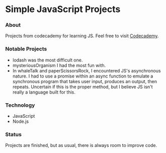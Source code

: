 # Simple JavaScript Projects
### About
Projects from codecademy for learning JS. Feel free to visit [Codecademy](https://www.codecademy.com/).
### Notable Projects
* lodash was the most difficult one.
* mysteriousOrganism I had the most fun with.
* In whaleTalk and paperScissorsRock, I encountered JS's asynchronous nature.
I had to use a promise within an async function to emulate a synchronous program 
that takes user input, produces an output, then repeats. Uncertain if this is 
the proper method, but I believe JS isn't really a language built for this.
### Technology
* JavaScript
* Node.js
### Status
Projects are finished, but as usual, there is always room to improve code.
